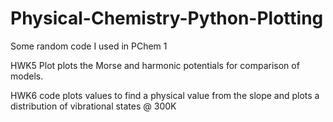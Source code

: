 # Physical-Chemistry-Python-Plotting
Some random code I used in PChem 1

HWK5 Plot plots the Morse and harmonic potentials for comparison of models.

HWK6 code plots values to find a physical value from the slope and plots a distribution of vibrational states @ 300K
